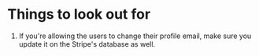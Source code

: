 # Things to look out for
1. If you're allowing the users to change their profile email, make sure you update it on the Stripe's database as well.